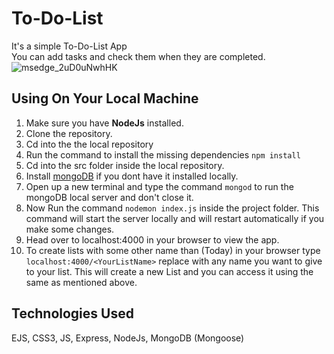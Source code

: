 # To-Do-List
It's a simple To-Do-List App<br>
You can add tasks and check them when they are completed.<br/>
![msedge_2uD0uNwhHK](https://user-images.githubusercontent.com/86161191/138548830-c51fbae6-9a12-41a0-94d9-153fe90140a0.png)

## Using On Your Local Machine
1. Make sure you have **NodeJs** installed.
2. Clone the repository.
3. Cd into the the local repository
4. Run the command to install the missing dependencies `npm install`
5. Cd into the src folder inside the local repository.
6. Install [mongoDB](https://www.mongodb.com/try/download/community) if you dont have it installed locally.
7. Open up a new terminal and type the command `mongod` to run the mongoDB local server and don't close it.
8. Now Run the command `nodemon index.js` inside the project folder. This command will start the server locally and will restart automatically if you make some changes.
9. Head over to localhost:4000 in your browser to view the app.
10. To create lists with some other name than (Today) in your browser type `localhost:4000/<YourListName>` replace <YourListName> with any name you want to give to your list. This will create a new List and you can access it using the same as mentioned above.

## Technologies Used
EJS, CSS3, JS, Express, NodeJs, MongoDB (Mongoose)
